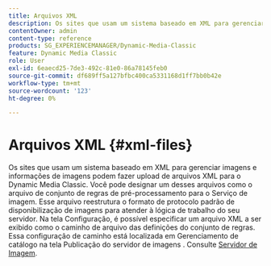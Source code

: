 ```yaml
---
title: Arquivos XML
description: Os sites que usam um sistema baseado em XML para gerenciar imagens e informações de imagens podem fazer upload de arquivos XML para o Dynamic Media Classic. Saiba mais sobre arquivos XML.
contentOwner: admin
content-type: reference
products: SG_EXPERIENCEMANAGER/Dynamic-Media-Classic
feature: Dynamic Media Classic
role: User
exl-id: 6eaecd25-7de3-492c-81e0-86a78145feb0
source-git-commit: df689ff5a127bfbc400ca5331168d1ff7bb0b42e
workflow-type: tm+mt
source-wordcount: '123'
ht-degree: 0%

---
```


# Arquivos XML {#xml-files}

Os sites que usam um sistema baseado em XML para gerenciar imagens e informações de imagens podem fazer upload de arquivos XML para o Dynamic Media Classic. Você pode designar um desses arquivos como o arquivo de conjunto de regras de pré-processamento para o Serviço de imagem. Esse arquivo reestrutura o formato de protocolo padrão de disponibilização de imagens para atender à lógica de trabalho do seu servidor. Na tela Configuração, é possível especificar um arquivo XML a ser exibido como o caminho de arquivo das definições do conjunto de regras. Essa configuração de caminho está localizada em Gerenciamento de catálogo na tela Publicação do servidor de imagens . Consulte [Servidor de Imagem](publish-setup.md#image_server).
